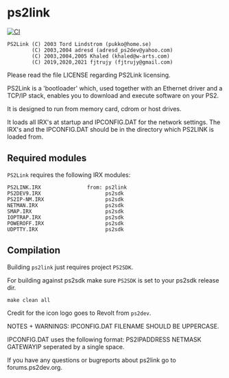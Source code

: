 # ps2link

[![CI](https://github.com/ps2dev/ps2link/workflows/CI/badge.svg)](https://github.com/ps2dev/ps2link/actions?query=workflow%3ACI)

    PS2Link (C) 2003 Tord Lindstrom (pukko@home.se)
            (C) 2003,2004 adresd (adresd_ps2dev@yahoo.com)
            (C) 2003,2004,2005 Khaled (khaled@w-arts.com)
            (C) 2019,2020,2021 fjtrujy (fjtrujy@gmail.com)

Please read the file LICENSE regarding PS2Link licensing.

PS2Link is a 'bootloader' which, used together with an Ethernet driver and
a TCP/IP stack, enables you to download and execute software on your PS2.

It is designed to run from memory card, cdrom or host drives.

It loads all IRX's at startup and IPCONFIG.DAT for the network settings.
The IRX's and the IPCONFIG.DAT should be in the directory which PS2LINK is loaded from.

## Required modules

`PS2Link` requires the following IRX modules:

    PS2LINK.IRX               from: ps2link
    PS2DEV9.IRX                     ps2sdk
    PS2IP-NM.IRX                    ps2sdk
    NETMAN.IRX                      ps2sdk
    SMAP.IRX                        ps2sdk
    IOPTRAP.IRX                     ps2sdk
    POWEROFF.IRX                    ps2sdk
    UDPTTY.IRX                      ps2sdk

## Compilation

Building `ps2link` just requires project `PS2SDK`.

For building against ps2sdk make sure `PS2SDK` is set to your ps2sdk release
dir.

    make clean all

Credit for the icon logo goes to Revolt from `ps2dev`.

NOTES + WARNINGS:
IPCONFIG.DAT FILENAME SHOULD BE UPPERCASE.

IPCONFIG.DAT uses the following format:
PS2IPADDRESS NETMASK GATEWAYIP
seperated by a single space.

If you have any questions or bugreports about ps2link go to forums.ps2dev.org.
